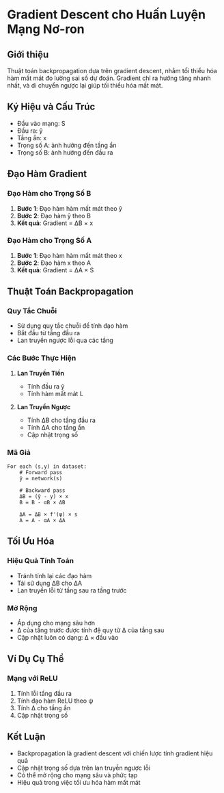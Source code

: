 # Gradient Descent cho Huấn Luyện Mạng Nơ-ron

## Giới thiệu
Thuật toán backpropagation dựa trên gradient descent, nhằm tối thiểu hóa hàm mất mát đo lường sai số dự đoán. Gradient chỉ ra hướng tăng nhanh nhất, và di chuyển ngược lại giúp tối thiểu hóa mất mát.

## Ký Hiệu và Cấu Trúc
- Đầu vào mạng: S
- Đầu ra: ŷ
- Tầng ẩn: x
- Trọng số A: ảnh hưởng đến tầng ẩn
- Trọng số B: ảnh hưởng đến đầu ra

## Đạo Hàm Gradient

### Đạo Hàm cho Trọng Số B
1. **Bước 1**: Đạo hàm hàm mất mát theo ŷ
2. **Bước 2**: Đạo hàm ŷ theo B
3. **Kết quả**: Gradient = ΔB × x

### Đạo Hàm cho Trọng Số A
1. **Bước 1**: Đạo hàm hàm mất mát theo x
2. **Bước 2**: Đạo hàm x theo A
3. **Kết quả**: Gradient = ΔA × S

## Thuật Toán Backpropagation

### Quy Tắc Chuỗi
- Sử dụng quy tắc chuỗi để tính đạo hàm
- Bắt đầu từ tầng đầu ra
- Lan truyền ngược lỗi qua các tầng

### Các Bước Thực Hiện
1. **Lan Truyền Tiến**
   - Tính đầu ra ŷ
   - Tính hàm mất mát L

2. **Lan Truyền Ngược**
   - Tính ΔB cho tầng đầu ra
   - Tính ΔA cho tầng ẩn
   - Cập nhật trọng số

### Mã Giả
```
For each (s,y) in dataset:
    # Forward pass
    ŷ = network(s)
    
    # Backward pass
    ΔB = (ŷ - y) × x
    B = B - αB × ΔB
    
    ΔA = ΔB × f'(ψ) × s
    A = A - αA × ΔA
```

## Tối Ưu Hóa

### Hiệu Quả Tính Toán
- Tránh tính lại các đạo hàm
- Tái sử dụng ΔB cho ΔA
- Lan truyền lỗi từ tầng sau ra tầng trước

### Mở Rộng
- Áp dụng cho mạng sâu hơn
- Δ của tầng trước được tính đệ quy từ Δ của tầng sau
- Cập nhật luôn có dạng: Δ × đầu vào

## Ví Dụ Cụ Thể

### Mạng với ReLU
1. Tính lỗi tầng đầu ra
2. Tính đạo hàm ReLU theo ψ
3. Tính Δ cho tầng ẩn
4. Cập nhật trọng số

## Kết Luận
- Backpropagation là gradient descent với chiến lược tính gradient hiệu quả
- Cập nhật trọng số dựa trên lan truyền ngược lỗi
- Có thể mở rộng cho mạng sâu và phức tạp
- Hiệu quả trong việc tối ưu hóa hàm mất mát
